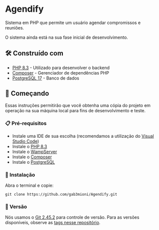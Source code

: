 # Agendify
Sistema em PHP que permite um usuário agendar compromissos e reuniões.

O sistema ainda está na sua fase inicial de desenvolvimento.


## 🛠️ Construído com

* [PHP 8.3](https://www.php.net/docs.php) - Utilizado para desenvolver o backend
* [Composer](https://getcomposer.org/) - Gerenciador de dependências PHP
* [PostgreSQL 17](https://www.postgresql.org/docs/17/index.html) - Banco de dados

## 🚀 Começando

Essas instruções permitirão que você obtenha uma cópia do projeto em operação na sua máquina local para fins de desenvolvimento e teste.

### 📋 Pré-requisitos

- Instale uma IDE de sua escolha (recomendamos a utilização do [Visual Studio Code](https://code.visualstudio.com/download))
- Instale o [PHP 8.3](https://www.php.net/downloads)
- Instale o [WampServer](https://wampserver.aviatechno.net/)
- Instale o [Composer](https://getcomposer.org/download/)
- Instale o [PostgreSQL](https://www.postgresql.org/download/) 

### 🔧 Instalação

Abra o terminal e copie:
```
git clone https://github.com/gab3mioni/Agendify.git
```

### 📌 Versão

Nós usamos o [Git 2.45.2](https://git-scm.com/docs) para controle de versão. Para as versões disponíveis, observe as [tags nesse repositório](https://github.com/gab3mioni/Agendify/tags).
